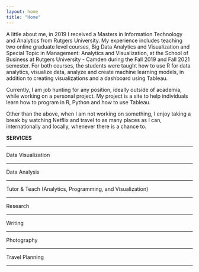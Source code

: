 ```yaml
---
layout: home
title: "Home"
---
```


A little about me, in 2019 I received a Masters in Information Technology and Analytics from Rutgers University. My experience includes teaching two online graduate level courses, Big Data Analytics and Visualization and Special Topic in Management: Analytics and Visualization, at the School of Business at Rutgers University - Camden during the Fall 2019 and Fall 2021 semester. For both courses, the students were taught how to use R for data analytics, visualize data, analyze and create machine learning models, in addition to creating visualizations and a dashboard using Tableau. 

Currently, I am job hunting for any position, ideally outside of academia, while working on a personal project. My project is a site to help individuals learn how to program in R, Python and how to use Tableau. 

Other than the above, when I am not working on something, I enjoy taking a break by watching Netflix and travel to as many places as I can, internationally and locally, whenever there is a chance to. 



**SERVICES**

---

Data Visualization

--- 

Data Analysis

***

Tutor & Teach (Analytics, Programming, and Visualization)

***

Research

***

Writing

***

Photography

***

Travel Planning

***

